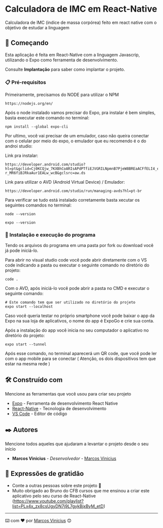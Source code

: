 # Calculadora de IMC em React-Native

Calculadora de IMC (indice de massa corpórea) feito em react native com o objetivo de estudar a linguagem

## 🚀 Começando

Esta aplicação é feita em React-Native com a linguagem Javascrip, utilizando o Expo como ferramenta de desenvolvimento.

Consulte **Implantação** para saber como implantar o projeto.

### 📋 Pré-requisitos

Primeiramente, precisamos do NODE para utilizar o NPM

```
https://nodejs.org/en/
```

Após o node instalado vamos precisar do Expo, pra instalar é bem simples, basta executar este comando no terminal:
```
npm install --global expo-cli
```
Por ultimo, você vai precisar de um emulador, caso não queira conectar com o celular por meio do expo, o emulador que eu recomendo é o do androi studio:

Link pra instalar:
```
https://developer.android.com/studio?hl=pt&gclid=Cj0KCQjw_7KXBhCoARIsAPdPTfiEJVGRILNpmnB7PjeW8BREaACFfELI4_ehFlEgiI2-r_MR6fiBJRkaAur1EALw_wcB&gclsrc=aw.ds
```
Link para utilizar o AVD (Android Virtual Device) / Emulador:
```
https://developer.android.com/studio/run/managing-avds?hl=pt-br
```
Para verificar se tudo está instalado corretamente basta xecutar os seguintes comandos no terminal:
```
node --version
```
```
expo --version
```


### 🔧 Instalação e execução do programa

Tendo os arquivos do programa em uma pasta por fork ou download você já pode iniciá-lo.

Para abrir no visual studio code você pode abrir diretamente com o VS code indicando a pasta ou executar o seguinte comando no diretório do projeto:
```
code .
```

Com o AVD, após iniciá-lo você pode abrir a pasta no CMD e executar o seguinte comando:

```
# Este comando tem que ser utilizado no diretório do projeto
expo start --localhost 
```

Caso você queria testar no próprio smartphone você pode baixar o app da Expo na sua loja de aplicativos, o nome do app é ExpoGo e crie sua conta.

Após a instalação do app você inicia no seu computador o aplicativo no diretório do projeto:
```
expo start --tunnel 
```
Após esse comando, no terminal aparecerá um QR code, que você pode ler com o app mobile para se conectar ( Atenção, os dois dispositivos tem que estar na mesma rede )

## 🛠️ Construído com

Mencione as ferramentas que você usou para criar seu projeto

* [Expo](https://docs.expo.dev/) - Ferramenta de desenvolvimento React Native
* [React-Native](https://reactnative.dev/) - Tecnologia de desenvolvimento 
* [VS Code](https://code.visualstudio.com/) - Editor de código

## ✒️ Autores

Mencione todos aqueles que ajudaram a levantar o projeto desde o seu início

* **Marcos Vinicius** - *Desenvolvedor* - [Marcos Vinicius](https://github.com/marcosviniciusbse)

## 🎁 Expressões de gratidão

* Conte a outras pessoas sobre este projeto 📢
* Muito obrigado ao Bruno do CFB cursos que me ensinou a criar este aplicativo pelo seu curso de React-Native (https://www.youtube.com/playlist?list=PLx4x_zx8csUgyDN7j9L7gykBjxByM_etD)

---
⌨️ com ❤️ por [Marcos Vinicius](https://gist.github.com/marcosviniciusbse) 😊
